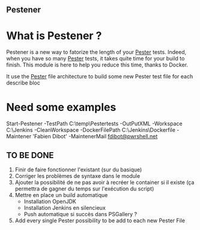 ## Pestener

# What is Pestener ?

Pestener is a new way to fatorize the length of your [Pester](https://github.com/Pester) tests.
Indeed, when you have so many [Pester](https://github.com/Pester) tests, it takes quite time for your build to finish.
This module is here to help you reduce this time, thanks to Docker.

It use the [Pester](https://github.com/Pester) file architecture to build some new Pester test file for each describe bloc

# Need some examples
Start-Pestener -TestPath C:\temp\Pestertests -OutPutXML -Workspace C:\Jenkins -CleanWorkspace -DockerFilePath C:\Jenkins\Dockerfile -Maintener 'Fabien Dibot' -MaintenerMail fdibot@pwrshell.net

## TO BE DONE 

1. Finir de faire fonctionner l'existant (sur du basique)
2. Corriger les problèmes de syntaxe dans le module
3. Ajouter la possibilité de ne pas avoir à recréer le container si il existe (ça permettra de gagner du temps sur l'exécution du script)
4. Mettre en place un build automatique
     * Installation OpenJDK
     * Installation Jenkins en silencieux
     * Push automatique si succès dans PSGallery ?
5. Add every single Pester possibility to be add to each new Pester File

